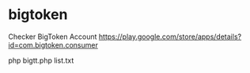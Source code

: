 # bigtoken
Checker BigToken Account
https://play.google.com/store/apps/details?id=com.bigtoken.consumer

php bigtt.php list.txt

